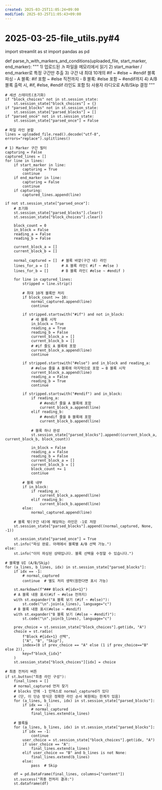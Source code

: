 ```yaml
---
created: 2025-03-25T11:05:24+09:00
modified: 2025-03-25T11:05:43+09:00
---
```


# 2025-03-25-file_utils.py#4

import streamlit as st
import pandas as pd

def parse_h_with_markers_and_conditions(uploaded_file, start_marker, end_marker):
    """
    1) 업로드된 .h 파일을 메모리에서 읽기
    2) start_marker / end_marker로 특정 구간만 추출
    3) 구간 내 최대 10개의 #if ~ #else ~ #endif 블록 파싱
       - A 블록: #if 포함 ~ #else 직전까지
       - B 블록: #else 포함 ~ #endif까지
    4) A/B 블록 출력 시, #if, #else, #endif 라인도 포함
    5) 사용자 라디오로 A/B/Skip 결정
    """

    # 세션 스테이트(초기화)
    if "block_choices" not in st.session_state:
        st.session_state["block_choices"] = {}
    if "parsed_blocks" not in st.session_state:
        st.session_state["parsed_blocks"] = []
    if "parsed_once" not in st.session_state:
        st.session_state["parsed_once"] = False

    # 파일 라인 분할
    lines = uploaded_file.read().decode("utf-8", errors="replace").splitlines()

    # 1) Marker 구간 필터
    capturing = False
    captured_lines = []
    for line in lines:
        if start_marker in line:
            capturing = True
            continue
        if end_marker in line:
            capturing = False
            continue
        if capturing:
            captured_lines.append(line)

    if not st.session_state["parsed_once"]:
        # 초기화
        st.session_state["parsed_blocks"].clear()
        st.session_state["block_choices"].clear()

        block_count = 0
        in_block = False
        reading_a = False
        reading_b = False

        current_block_a = []
        current_block_b = []

        normal_captured = []  # 블록 바깥(구간 내) 라인
        lines_for_a = []      # A 블록 라인( #if ~ #else )
        lines_for_b = []      # B 블록 라인( #else ~ #endif )

        for line in captured_lines:
            stripped = line.strip()
            
            # 최대 10개 블록만 처리
            if block_count >= 10:
                normal_captured.append(line)
                continue
            
            if stripped.startswith("#if") and not in_block:
                # 새 블록 시작
                in_block = True
                reading_a = True
                reading_b = False
                current_block_a = []
                current_block_b = []
                # #if 줄도 A 블록에 포함
                current_block_a.append(line)
                continue
            
            if stripped.startswith("#else") and in_block and reading_a:
                # #else 줄을 A 블록에 마지막으로 포함 → B 블록 시작
                current_block_a.append(line)
                reading_a = False
                reading_b = True
                continue
            
            if stripped.startswith("#endif") and in_block:
                if reading_a:
                    # #endif 줄을 A 블록에 포함
                    current_block_a.append(line)
                elif reading_b:
                    # #endif 줄을 B 블록에 포함
                    current_block_b.append(line)
                
                # 블록 하나 완성
                st.session_state["parsed_blocks"].append((current_block_a, current_block_b, block_count))
                
                in_block = False
                reading_a = False
                reading_b = False
                current_block_a = []
                current_block_b = []
                block_count += 1
                continue
            
            # 블록 내부
            if in_block:
                if reading_a:
                    current_block_a.append(line)
                elif reading_b:
                    current_block_b.append(line)
            else:
                normal_captured.append(line)

        # 블록 밖(구간 내)에 해당하는 라인은 -1로 저장
        st.session_state["parsed_blocks"].append((normal_captured, None, -1))

        st.session_state["parsed_once"] = True
        st.info("파싱 완료. 아래에서 블록별 A/B 선택 가능.")
    else:
        st.info("이미 파싱된 상태입니다. 블록 선택을 수정할 수 있습니다.")

    # 블록별 UI (A/B/Skip)
    for (a_lines, b_lines, idx) in st.session_state["parsed_blocks"]:
        if idx == -1:
            # normal_captured
            continue  # 별도 처리 생략(원한다면 표시 가능)
        
        st.markdown(f"### Block #{idx+1}")
        # A 블록 내용 표시(#if ~ #else 전까지)
        with st.expander("A 블록 보기 (#if ~ #else)"):
            st.code("\n".join(a_lines), language="c")
        # B 블록 내용 표시(#else ~ #endif)
        with st.expander("B 블록 보기 (#else ~ #endif)"):
            st.code("\n".join(b_lines), language="c")

        prev_choice = st.session_state["block_choices"].get(idx, "A")
        choice = st.radio(
            f"Block #{idx+1} 선택",
            ["A", "B", "Skip"],
            index=(0 if prev_choice == "A" else (1 if prev_choice=="B" else 2)),
            key=f"block_{idx}"
        )
        st.session_state["block_choices"][idx] = choice

    # 최종 전처리 버튼
    if st.button("최종 라인 구성"):
        final_lines = []
        # normal_captured 먼저 찾기
        # blocks 안에 -1 인덱스로 normal_captured가 있다
        # (단, 이 단순 방식은 정확한 라인 순서 복원에는 한계가 있음)
        for (a_lines, b_lines, idx) in st.session_state["parsed_blocks"]:
            if idx == -1:
                # normal_captured
                final_lines.extend(a_lines)

        # 블록들
        for (a_lines, b_lines, idx) in st.session_state["parsed_blocks"]:
            if idx == -1:
                continue
            user_choice = st.session_state["block_choices"].get(idx, "A")
            if user_choice == "A":
                final_lines.extend(a_lines)
            elif user_choice == "B" and b_lines is not None:
                final_lines.extend(b_lines)
            else:
                pass  # Skip

        df = pd.DataFrame(final_lines, columns=["content"])
        st.success("최종 전처리 결과:")
        st.dataframe(df)
